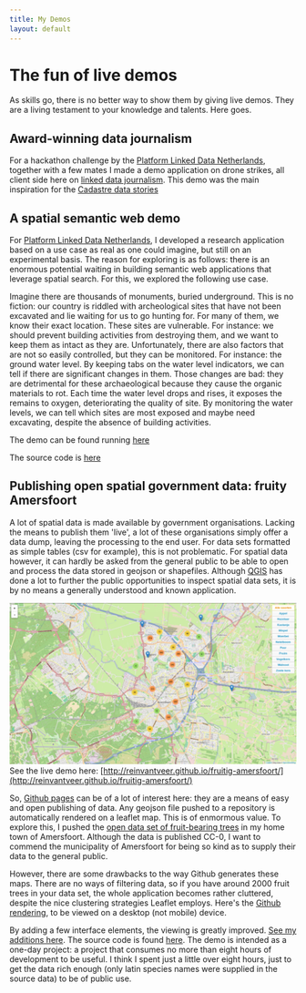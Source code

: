 ```yaml
---
title: My Demos
layout: default
---
```


# The fun of live demos
As skills go, there is no better way to show them by giving live demos. They are a living testament to your knowledge and talents. Here goes.

## Award-winning data journalism
For a hackathon challenge by the [Platform Linked Data Netherlands](http://www.pldn.nl), together with a few mates I made a demo application on drone strikes, all client side here on [linked data journalism](https://linkeddatajournalism.github.io). This demo was the main inspiration for the [Cadastre data stories](https://data.labs.pdok.nl/stories/)

## A spatial semantic web demo
For [Platform Linked Data Netherlands](http://www.pldn.nl), I developed a research application based on a use case as real as one could imagine, but still on an experimental basis. The reason for exploring is as follows: there is an enormous potential waiting in building semantic web applications that leverage spatial search. For this, we explored the following use case. 

Imagine there are thousands of monuments, buried underground. This is no fiction: our country is riddled with archeological sites that have not been excavated and lie waiting for us to go hunting for. For many of them, we know their exact location. These sites are vulnerable. For instance: we should prevent building activities from destroying them, and we want to keep them as intact as they are. Unfortunately, there are also factors that are not so easily controlled, but they can be monitored. For instance: the ground water level. By keeping tabs on the water level indicators, we can tell if there are significant changes in them. Those changes are bad: they are detrimental for these archaeological because they cause the organic materials to rot. Each time the water level drops and rises, it exposes the remains to oxygen, deteriorating the quality of site. By monitoring the water levels, we can tell which sites are most exposed and maybe need excavating, despite the absence of building activities.

The demo can be found running [here](http://www.bureaudigitaalerfgoed.nl/peilbuizen)

The source code is [here](https://github.com/erfgoed-en-locatie/Archeo-Peilbuizen-PoC)

## Publishing open spatial government data: fruity Amersfoort
A lot of spatial data is made available by government organisations. Lacking the means to publish them 'live', a lot of these organisations simply offer a data dump, leaving the processing to the end user. For data sets formatted as simple tables (csv for example), this is not problematic. For spatial data however, it can hardly be asked from the general public to be able to open and process the data stored in geojson or shapefiles. Although [QGIS](http://www.qgis.org) has done a lot to further the public opportunities to inspect spatial data sets, it is by no means a generally understood and known application. 

![Image of fruity-amersfoort](images/fruitig-amersfoort.png)
See the live demo here: [http://reinvantveer.github.io/fruitig-amersfoort/](http://reinvantveer.github.io/fruitig-amersfoort/)

So, [Github pages](https://pages.github.com) can be of a lot of interest here: they are a means of easy and open publishing of data. Any geojson file pushed to a repository is automatically rendered on a leaflet map. This is of enmormous value. To explore this, I pushed the [open data set of fruit-bearing trees](https://data.overheid.nl/data/dataset/bomen-met-eetbare-vruchten-gemeente-amersfoort) in my home town of Amersfoort. Although the data is published CC-0, I want to commend the municipality of Amersfoort for being so kind as to supply their data to the general public.

However, there are some drawbacks to the way Github generates these maps. There are no ways of filtering data, so if you have around 2000 fruit trees in your data set, the whole application becomes rather cluttered, despite the nice clustering strategies Leaflet employs. Here's the [Github rendering](https://github.com/reinvantveer/fruitig-amersfoort/blob/gh-pages/assets/data/fruitig-amersfoort.geojson), to be viewed on a desktop (not mobile) device.

By adding a few interface elements, the viewing is greatly improved. [See my additions here](http://reinvantveer.github.io/fruitig-amersfoort/).
The source code is found [here](https://github.com/reinvantveer/fruitig-amersfoort). The demo is intended as a one-day project: a project that consumes no more than eight hours of development to be useful. I think I spent just a little over eight hours, just to get the data rich enough (only latin species names were supplied in the source data) to be of public use.